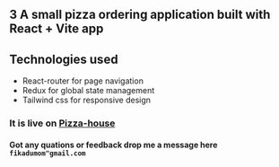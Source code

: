 ## 3 A small pizza ordering application built with React + Vite app

## Technologies used

- React-router for page navigation
- Redux for global state management
- Tailwind css for responsive design

### It is live on [Pizza-house](https://pizza-house-n6z9.onrender.com)

#### Got any quations or feedback drop me a message here `fikadumom"gmail.com`
